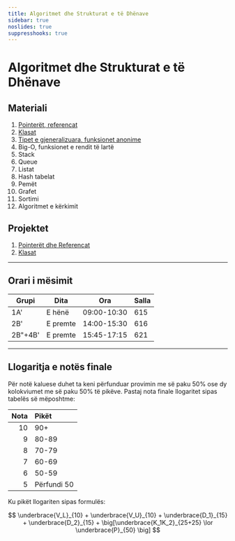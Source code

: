 ```yaml
---
title: Algoritmet dhe Strukturat e të Dhënave
sidebar: true
noslides: true
suppresshooks: true
---
```


# Algoritmet dhe Strukturat e të Dhënave

## Materiali

1. [Pointerët, referencat](/lendet/algoritmet-dhe-strukturat-e-te-dhenave/java1)
2. [Klasat](/lendet/algoritmet-dhe-strukturat-e-te-dhenave/java2)
3. [Tipet e gjeneralizuara, funksionet anonime](/lendet/algoritmet-dhe-strukturat-e-te-dhenave/java3)
4. Big-O, funksionet e rendit të lartë
5. Stack
6. Queue
7. Listat
8. Hash tabelat
9. Pemët
10. Grafet
11. Sortimi
12. Algoritmet e kërkimit

## Projektet

1. [Pointerët dhe Referencat](/lendet/algoritmet-dhe-strukturat-e-te-dhenave/projekti1)
1. [Klasat](/lendet/algoritmet-dhe-strukturat-e-te-dhenave/projekti2)

---

## Orari i mësimit

| Grupi   | Dita     | Ora         | Salla |
| ------- | -------- | ----------- | ----- |
| 1A'     | E hënë   | 09:00-10:30 | 615   |
| 2B'     | E premte | 14:00-15:30 | 616   |
| 2B"+4B' | E premte | 15:45-17:15 | 621   |

---

## Llogaritja e notës finale

Për notë kaluese duhet ta keni përfunduar provimin me së paku 50% ose dy kolokviumet me së paku 50% të pikëve. Pastaj nota finale llogaritet sipas tabelës së mëposhtme:

| Nota | Pikët       |
| ---: | :---------- |
|   10 | 90+         |
|    9 | 80-89       |
|    8 | 70-79       |
|    7 | 60-69       |
|    6 | 50-59       |
|    5 | Përfundi 50 |

Ku pikët llogariten sipas formulës:

$$
\underbrace{V_L}_{10} + \underbrace{V_U}_{10} + \underbrace{D_1}_{15} + \underbrace{D_2}_{15} + \big[\underbrace{K_1K_2}_{25+25} \lor \underbrace{P}_{50} \big]
$$

